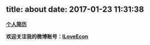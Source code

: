 title: about
date: 2017-01-23 11:31:38
---

**[个人简历](https://github.com/yiyizym/resume)**

**欢迎关注我的微博账号：[ILoveEcon](http://weibo.com/1624098213/profile?rightmod=1&wvr=6&mod=personinfo&is_all=1)**
